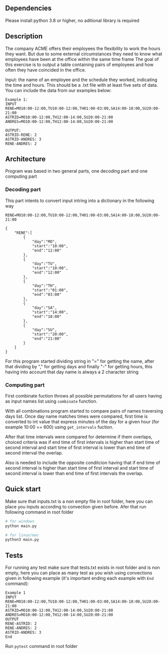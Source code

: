 ## Dependencies
Please install python 3.8 or higher, no aditional library is required

## Description
The company ACME offers their employees the flexibility to work the hours they want. But due to some external circumstances they need to know what employees have been at the office within the same time frame
The goal of this exercise is to output a table containing pairs of employees and how often they have coincided in the office.

Input: the name of an employee and the schedule they worked, indicating the time and hours. This should be a .txt file with at least five sets of data. You can include the data from our examples below:

```
Example 1:
INPUT
RENE=MO10:00-12:00,TU10:00-12:00,TH01:00-03:00,SA14:00-18:00,SU20:00-21:00
ASTRID=MO10:00-12:00,TH12:00-14:00,SU20:00-21:00
ANDRES=MO10:00-12:00,TH12:00-14:00,SU20:00-21:00

OUTPUT:
ASTRID-RENE: 2
ASTRID-ANDRES: 3
RENE-ANDRES: 2
```

## Architecture
Program was based in two general parts, one decoding part and one computing part

### Decoding part
This part intents to convert input intring into a dictionary in the following way
```
RENE=MO10:00-12:00,TU10:00-12:00,TH01:00-03:00,SA14:00-18:00,SU20:00-21:00

{
    "RENE":[
        {
            "day":"MO",
            "start":"10:00",
            "end":"12:00"
        },
        {
            "day":"TU",
            "start":"10:00",
            "end":"12:00"
        },
        {
            "day":"TH",
            "start":"01:00",
            "end":"03:00"
        },
        {
            "day":"SA",
            "start":"14:00",
            "end":"18:00"
        },
        {
            "day":"SU",
            "start":"20:00",
            "end":"21:00"
        }
    ]
}
```

For this program started dividing string in "=" for getting the name, after that dividing by "," for getting days and finally "-" for getting hours, this having into account that day name is always a 2 character string

### Computing part

First combinate fuction throws all possible permutations for all users having as input names list using `combinate` function.

With all combinations program started to compare pairs of names traversing days list. 
Once day name matches times were compared, first time is converted to int value that express minutes of the day for a given hour (for example 10:00 == 600) using `get_intervals` fuction.

After that time intervals were compared for determine if them overlaps, choiced criteria was if end time of first intervals is higher than start time of second interval and start time of first interval is lower than end time of second interval the overlap.

Also is needed to include the opposite conditcion having that if end time of second interval is higher than start time of first interval and start time of second interval is lower than end time of first intervals the overlap.

## Quick start
Make sure that inputs.txt is a non empty file in root folder, here you can place you inputs according to convection given before. Afer that run following command in root folder

```bash
# for windows
python main.py

# for linux/mac
python3 main.py
```

## Tests
For running any test make sure that tests.txt exists in root folder and is non empty, here you can place as many test as you wish using convections given in following example (it's important ending each example with `End` command):

```
Example 1
INPUT
RENE=MO10:00-12:00,TU10:00-12:00,TH01:00-03:00,SA14:00-18:00,SU20:00-21:00
ASTRID=MO10:00-12:00,TH12:00-14:00,SU20:00-21:00
ANDRES=MO10:00-12:00,TH12:00-14:00,SU20:00-21:00
OUTPUT
RENE-ASTRID: 2
RENE-ANDRES: 2
ASTRID-ANDRES: 3
End
```
 Run `pytest` command in root folder